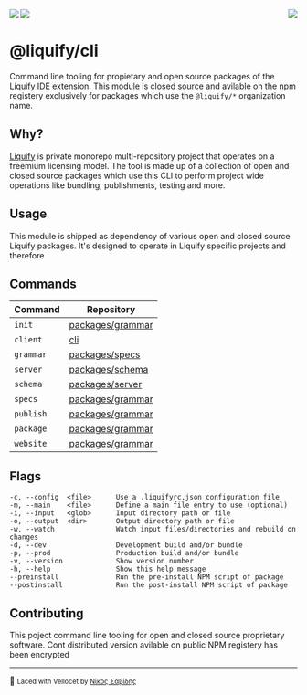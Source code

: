 <img align="left" src="https://img.shields.io/circleci/build/github/panoply/liquify/circleci-project-setup?token=54a787fdd39139be0add226455eb4d07f34f9d3f&style=flat-square&logo=CircleCI&label=&labelColor=555" /><img align="left" src="https://img.shields.io/librariesio/release/npm/@liquify/specs?style=flat-square&label=&logoWidth=27&labelColor=555&logo=data:image/svg+xml;base64,PHN2ZyB4bWxucz0iaHR0cDovL3d3dy53My5vcmcvMjAwMC9zdmciIHZpZXdCb3g9IjAgMCAyNCA5LjMzIj48dGl0bGU+bnBtPC90aXRsZT48cGF0aCBkPSJNMCwwVjhINi42N1Y5LjMzSDEyVjhIMjRWMFpNNi42Nyw2LjY2SDUuMzN2LTRINHY0SDEuMzRWMS4zM0g2LjY3Wm00LDBWOEg4VjEuMzNoNS4zM1Y2LjY2SDEwLjY3Wm0xMiwwSDIxLjM0di00SDIwdjRIMTguNjd2LTRIMTcuMzR2NEgxNC42N1YxLjMzaDhabS0xMi00SDEyVjUuMzNIMTAuNjZaIiBzdHlsZT0iZmlsbDojZmZmIi8+PC9zdmc+" /><img align="right" src="https://img.shields.io/badge/closed%20source%20%20-f52c6e?label=&logoWidth=20&logo=github&logoColor=ffffff&style=flat-square" />
<br>

# @liquify/cli

Command line tooling for propietary and open source packages of the [Liquify IDE](#) extension. This module is closed source and avilable on the npm registery exclusively for packages which use the `@liquify/*` organization name.

## Why?

[Liquify](https://liquify.dev) is private monorepo multi-repository project that operates on a freemium licensing model. The tool is made up of a collection of open and closed source packages which use this CLI to perform project wide operations like bundling, publishments, testing and more.

## Usage

This module is shipped as dependency of various open and closed source Liquify packages. It's designed to operate in Liquify specific projects and therefore

## Commands

| Command   | Repository            |
| --------- | --------------------- |
| `init`    | [packages/grammar](#) |
| `client`  | [cli](#)              |
| `grammar` | [packages/specs](#)   |
| `server`  | [packages/schema](#)  |
| `schema`  | [packages/server](#)  |
| `specs`   | [packages/grammar](#) |
| `publish` | [packages/grammar](#) |
| `package` | [packages/grammar](#) |
| `website` | [packages/grammar](#) |

## Flags

```cli
-c, --config  <file>      Use a .liquifyrc.json configuration file
-m, --main    <file>      Define a main file entry to use (optional)
-i, --input   <glob>      Input directory path or file
-o, --output  <dir>       Output directory path or file
-w, --watch               Watch input files/directories and rebuild on changes
-d, --dev                 Development build and/or bundle
-p, --prod                Production build and/or bundle
-v, --version             Show version number
-h, --help                Show this help message
--preinstall              Run the pre-install NPM script of package
--postinstall             Run the post-install NPM script of package
```

## Contributing

This poject command line tooling for open and closed source proprietary software. Cont distributed version avilable on public NPM registery has been encrypted

<hr>

🥛 <small>Laced with Vellocet by [Νίκος Σαβίδης](mailto:nicos@gmx.com)</small>
